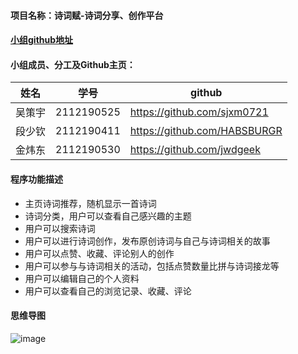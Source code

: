 #### 项目名称：诗词赋-诗词分享、创作平台
#### [小组github地址](https://github.com/I-can-t-say-for-sure)
#### 小组成员、分工及Github主页：
| 姓名     | 学号     | github     |
| -------- | -------- | -------- |
| 吴策宇 | 2112190525 | https://github.com/sjxm0721 |
| 段少钦 | 2112190411 | https://github.com/HABSBURGR |
| 金炜东 | 2112190530 | https://github.com/jwdgeek |
#### 程序功能描述
* 主页诗词推荐，随机显示一首诗词
* 诗词分类，用户可以查看自己感兴趣的主题
* 用户可以搜索诗词
* 用户可以进行诗词创作，发布原创诗词与自己与诗词相关的故事
* 用户可以点赞、收藏、评论别人的创作
* 用户可以参与与诗词相关的活动，包括点赞数量比拼与诗词接龙等
* 用户可以编辑自己的个人资料
* 用户可以查看自己的浏览记录、收藏、评论
#### 思维导图
![image](https://sky-take-out-sjxm.oss-cn-hangzhou.aliyuncs.com/202403141957753.JPG)
